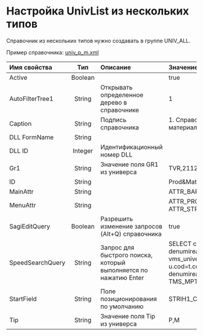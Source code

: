 # Настройка UnivList из нескольких типов

Справочник из нескольких типов нужно создавать в группе UNIV\_ALL.

Пример справочника: [univ\_p\_m.xml](https://yadi.sk/d/QPPFbzM13Wp8vq)

| **Имя свойства** | **Тип** | **Описание** | **Значение для примера** |
| :--- | :---: | :--- | :--- |
| Active | Boolean |  | true |
| AutoFilterTree1 | String | Открывать определенное дерево в справочнике | 1 |
| Caption | String | Подпись справочника | 1. Справочник товаров и материалов |
| DLL FormName | String |  |  |
| DLL ID | Integer | Идентификационный номер DLL |  |
| Gr1 | String | Значение поля GR1 из универса | TVR,2112 |
| ID | String |  | Prod&Mat |
| MainAttr | String |  | ATTR\_BAR |
| MenuAttr | String |  | ATTR\_PRC,ATTR\_MINMAX, ATTR\_STRGRP,ATTR\_MAU |
| SagiEditQuery | Boolean | Разрешить изменение запросов \(Alt+Q\) справочника | true |
| SpeedSearchQuery | String | Запрос для быстрого поиска,  который выполняется по нажатию Enter | SELECT cod,\(SELECT denumirea\_\_1 FROM vms\_univers u WHERE u.cod=t.cod \) denumirea\_\_1 FROM TMS\_MPT t WHERE |
| StartField | String | Поле позиционирования по умолчанию | STRIH1\_CODPRODUCER |
| Tip | String | Значение поля Tip из универса | P,M |

